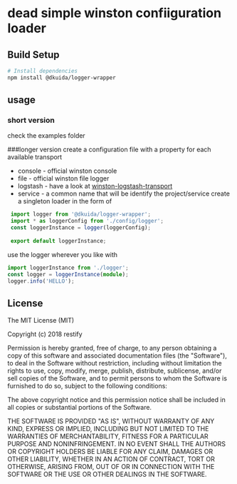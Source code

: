 
# dead simple winston confiiguration loader

## Build Setup

``` bash
# Install dependencies
npm install @dkuida/logger-wrapper
```

## usage

### short version 

check the examples folder

###longer version
create a configuration file with a property for each available transport 

* console - official winston console
* file - official winston file logger
* logstash - have a look at [winston-logstash-transport](https://github.com/dkuida/winston-logstash)
* service - a common name that will be identify the project/service
create a singleton loader in the form of 

```typescript
 import logger from '@dkuida/logger-wrapper';
 import * as loggerConfig from './config/logger';
 const loggerInstance = logger(loggerConfig);
 
 export default loggerInstance;

```

use the logger wherever you like with
```typescript
import loggerInstance from './logger';
const logger = loggerInstance(module);
logger.info('HELLO');
```

## License

The MIT License (MIT)

Copyright (c) 2018 restify

Permission is hereby granted, free of charge, to any person obtaining a copy of
this software and associated documentation files (the "Software"), to deal in
the Software without restriction, including without limitation the rights to
use, copy, modify, merge, publish, distribute, sublicense, and/or sell copies of
the Software, and to permit persons to whom the Software is furnished to do so,
subject to the following conditions:

The above copyright notice and this permission notice shall be included in all
copies or substantial portions of the Software.

THE SOFTWARE IS PROVIDED "AS IS", WITHOUT WARRANTY OF ANY KIND, EXPRESS OR
IMPLIED, INCLUDING BUT NOT LIMITED TO THE WARRANTIES OF MERCHANTABILITY,
FITNESS FOR A PARTICULAR PURPOSE AND NONINFRINGEMENT. IN NO EVENT SHALL THE
AUTHORS OR COPYRIGHT HOLDERS BE LIABLE FOR ANY CLAIM, DAMAGES OR OTHER
LIABILITY, WHETHER IN AN ACTION OF CONTRACT, TORT OR OTHERWISE, ARISING FROM,
OUT OF OR IN CONNECTION WITH THE SOFTWARE OR THE USE OR OTHER DEALINGS IN THE
SOFTWARE.

